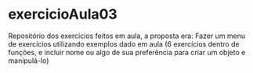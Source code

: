 # exercicioAula03
Repositório dos exercícios feitos em aula, a proposta era:   Fazer um menu de exercícios utilizando exemplos dado em aula (6 exercícios dentro de funções, e incluir nome ou algo de sua preferência para criar um objeto e manipulá-lo)
